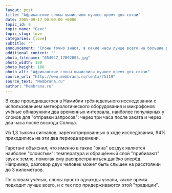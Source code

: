 ```yaml
---
layout: post
title: "Африканские слоны вычислили лучшее время для связи"
date: 2005-09-17 00:00:00 +0000
topic_id: 8
topic_name: "Секс"
topic_slug: love
categories: [love]
subtitle: ""
announcement: "Слоны точно знают, в какие часы лучше всего на большие расстояния передаются издаваемые ими низкочастотные призывы к спариванию. К такому выводу пришёл Майкл Гарстанг (Michael Garstang) с коллегами из университета Виржинии (University of Virginia)."
additional_content: ""
photo_filename: "054047_17092005.jpg"
photo_width: 180
photo_height: 180
photo_alt: "Африканские слоны вычислили лучшее время для связи"
source_url: "http://www.membrana.ru/lenta/?5119"
source_text: "Membrana.ru"
author: "Membrana.ru"
---
```

В ходе проводившегося в Намибии трёхнедельного исследовании с использованием метеорологического оборудования и микрофонов учёные обнаружили два временных интервала, наиболее популярных у слонов для "отправки запросов": через три часа после заката и через два часа после восхода Солнца.

Из 1,3 тысячи сигналов, зарегистрированных в ходе исследования, 94% приходились на эти два периода времени.

Гарстанг объяснил, что именно в такие "окна" воздух является наиболее "слоистым": температура и обращённый слой "прибивают" звук к земле, помогая ему распространиться далёко вперёд. Например, разговор двух человек может быть слышен на расстоянии до 3 километров.

По словам учёных, слоны просто однажды узнали, какое время подходит лучше всего, и с тех пор придерживаются этой "традиции".
